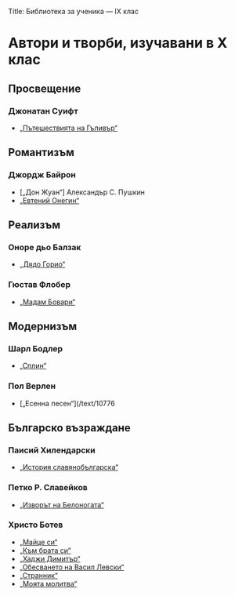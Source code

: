 Title: Библиотека за ученика — IX клас

# Автори и творби, изучавани в X клас

## Просвещение
### Джонатан Суифт
* [„Пътешествията на Гъливър“](/text/471)

## Романтизъм
### Джордж Байрон
* [„Дон Жуан“]
Александър С. Пушкин
* [„Евтений Онегин“](/text/3602)

## Реализъм
### Оноре дьо Балзак
* [„Дядо Горио“](/text/24916)
### Гюстав Флобер
* [„Мадам Бовари“](/text/14997)

## Модернизъм
### Шарл Бодлер
* [„Сплин“](/text/21983)
### Пол Верлен
* [„Есенна песен“](/text/10776

## Българско възраждане
### Паисий Хилендарски
* [„История славянобългарска“](/text/3746)
### Петко Р. Славейков
* [„Изворът на Белоногата“](/text/4227)
### Христо Ботев
* [„Майце си“](/text/3227)
* [„Към брата си“](/text/3228)
* [„Хаджи Димитър“](/text/3242)
* [„Обесването на Васил Левски“](/text/3247)
* [„Странник“](/text/3237)
* [„Моята молитва“](/text/3244)
